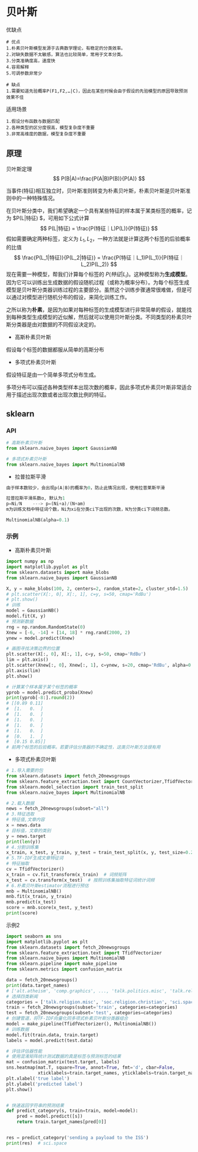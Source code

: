 # 贝叶斯

优缺点

```
# 优点
1.朴素贝叶斯模型发源于古典数学理论，有稳定的分类效率。
2.对缺失数据不太敏感，算法也比较简单，常用于文本分类。
3.分类准确度高，速度快
4.容易解释
5.可调参数非常少

# 缺点
1.需要知道先验概率P(F1,F2,…|C)，因此在某些时候会由于假设的先验模型的原因导致预测效果不佳
```

适用场景

```
1.假设分布函数与数据匹配
2.各种类型的区分度很高，模型复杂度不重要
3.非常高维度的数据，模型复杂度不重要
```

## 原理

贝叶斯定理
$$
P(B|A)=\frac{P(A|B)P(B)}{P(A)}
$$

当事件(特征)相互独立时，贝叶斯准则转变为朴素贝叶斯，朴素贝叶斯是贝叶斯准则中的一种特殊情况。

在贝叶斯分类中，我们希望确定一个具有某些特征的样本属于某类标签的概率，记为 $P(L|特征) $，可用如下公式计算
$$
P(L|特征) = \frac{P(特征｜L)P(L)}{P(特征)}
$$
假如需要确定两种标签，定义为 $L_1,L_2$，一种方法就是计算这两个标签的后验概率的比值
$$
\frac{P(L_1|特征)}{P(L_2|特征)} = \frac{P(特征｜L_1)P(L_1)}{P(特征｜L_2)P(L_2)}
$$
现在需要一种模型，帮我们计算每个标签的 $P(特征|L_i)$。这种模型称为**生成模型**。因为它可以训练出生成数据的假设随机过程（或称为概率分布）。为每个标签生成模型是贝叶斯分类器训练过程的主要部分。虽然这个训练步骤通常很难做，但是可以通过对模型进行随机分布的假设，来简化训练工作。

之所以称为**朴素**，是因为如果对每种标签的生成模型进行非常简单的假设，就能找到每种类型生成模型的近似解，然后就可以使用贝叶斯分类。不同类型的朴素贝叶斯分类器是由对数据的不同假设决定的。

- 高斯朴素贝叶斯

假设每个标签的数据都服从简单的高斯分布

- 多项式朴素贝叶斯

假设特征是由一个简单多项式分布生成。

多项分布可以描述各种类型样本出现次数的概率，因此多项式朴素贝叶斯非常适合用于描述出现次数或者出现次数比例的特征。

## sklearn

### API

```python
# 高斯朴素贝叶斯
from sklearn.naive_bayes import GaussianNB

# 多项式朴素贝叶斯
from sklearn.naive_bayes import MultinomialNB
```

- 拉普拉斯平滑

```python
由于样本数较少，会出现p(A|B)的概率为0，防止此情况出现，使用拉普莱斯平滑

拉普拉斯平滑系数ɑ, 默认为1
p=Ni/N    ---> p=(Ni+a)/(N+am)
m为训练文档中特征词个数，Ni为xi在分类ci下出现的次数，N为分类ci下词频总数。

MultinomialNB(alpha=0.1)
```

### 示例

- 高斯朴素贝叶斯

```python
import numpy as np
import matplotlib.pyplot as plt
from sklearn.datasets import make_blobs
from sklearn.naive_bayes import GaussianNB

X, y = make_blobs(100, 2, centers=2, random_state=2, cluster_std=1.5)
# plt.scatter(X[:, 0], X[:, 1], c=y, s=50, cmap='RdBu')
# plt.show()
# 训练
model = GaussianNB()
model.fit(X, y)
# 预测新数据
rng = np.random.RandomState(0)
Xnew = [-6, -14] + [14, 18] * rng.rand(2000, 2)
ynew = model.predict(Xnew)

# 画图寻找决策边界的位置
plt.scatter(X[:, 0], X[:, 1], c=y, s=50, cmap='RdBu')
lim = plt.axis()
plt.scatter(Xnew[:, 0], Xnew[:, 1], c=ynew, s=20, cmap='RdBu', alpha=0.1)
plt.axis(lim)
plt.show()

# 计算某个样本属于某个标签的概率
yprob = model.predict_proba(Xnew)
print(yprob[-8:].round(2))
# [[0.89 0.11]
#  [1.   0.  ]
#  [1.   0.  ]
#  [1.   0.  ]
#  [1.   0.  ]
#  [1.   0.  ]
#  [0.   1.  ]
#  [0.15 0.85]]
# 前两个标签的后验概率。若要评估分类器的不确定性，这类贝叶斯方法很有用
```

- 多项式朴素贝叶斯

```python
# 1.导入需要的包
from sklearn.datasets import fetch_20newsgroups
from sklearn.feature_extraction.text import CountVectorizer,TfidfVectorizer
from sklearn.model_selection import train_test_split
from sklearn.naive_bayes import MultinomialNB

# 2.载入数据
news = fetch_20newsgroups(subset="all")
# 3.特征选取
# 特征值,文章内容
x = news.data
# 目标值，文章的类别
y = news.target
print(len(y))
# 4.分割训练集
x_train, x_test, y_train, y_test = train_test_split(x, y, test_size=0.25, random_state=1)
# 5.TF-IDF生成文章特征词
# 特征抽取
cv = TfidfVectorizer()
x_train = cv.fit_transform(x_train)  # 词频矩阵
x_test = cv.transform(x_test)  # 按照训练集抽取特征词统计词频
# 6.朴素贝叶斯estimator流程进行预估
mnb = MultinomialNB()
mnb.fit(x_train, y_train)
mnb.predict(x_test)
score = mnb.score(x_test, y_test)
print(score)
```

示例2

```python
import seaborn as sns
import matplotlib.pyplot as plt
from sklearn.datasets import fetch_20newsgroups
from sklearn.feature_extraction.text import TfidfVectorizer
from sklearn.naive_bayes import MultinomialNB
from sklearn.pipeline import make_pipeline
from sklearn.metrics import confusion_matrix

data = fetch_20newsgroups()
print(data.target_names)
# ['alt.atheism', 'comp.graphics', ..., 'talk.politics.misc', 'talk.religion.misc']
# 选择四类新闻
categories = ['talk.religion.misc', 'soc.religion.christian', 'sci.space', 'comp.graphics']
train = fetch_20newsgroups(subset='train', categories=categories)
test = fetch_20newsgroups(subset='test', categories=categories)
# 创建管道，将TF-IDF向量化同多项式朴素贝叶斯分类器组合
model = make_pipeline(TfidfVectorizer(), MultinomialNB())
# 训练数据
model.fit(train.data, train.target)
labels = model.predict(test.data)

# 评估评估器性能
# 使用混淆矩阵统计测试数据的真是标签与预测标签的结果
mat = confusion_matrix(test.target, labels)
sns.heatmap(mat.T, square=True, annot=True, fmt='d', cbar=False,
            xticklabels=train.target_names, yticklabels=train.target_names)
plt.xlabel('true label')
plt.ylabel('predicted label')
plt.show()


# 快速返回字符串的预测结果
def predict_category(s, train=train, model=model):
    pred = model.predict([s])
    return train.target_names[pred[0]]


res = predict_category('sending a payload to the ISS')
print(res)  # sci.space

```

